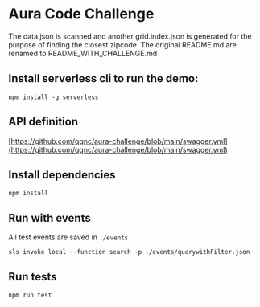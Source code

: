 # Aura Code Challenge

The data.json is scanned and another grid.index.json is generated for the purpose of finding the closest zipcode.
The original README.md are renamed to README_WITH_CHALLENGE.md

## Install serverless cli to run the demo:

```shell
npm install -g serverless
```

## API definition

[https://github.com/qqnc/aura-challenge/blob/main/swagger.yml](https://github.com/qqnc/aura-challenge/blob/main/swagger.yml)

## Install dependencies

```shell
npm install
```

## Run with events

All test events are saved in `./events`

```shell
sls invoke local --function search -p ./events/querywithFilter.json
```

## Run tests

```shell
npm run test
```
